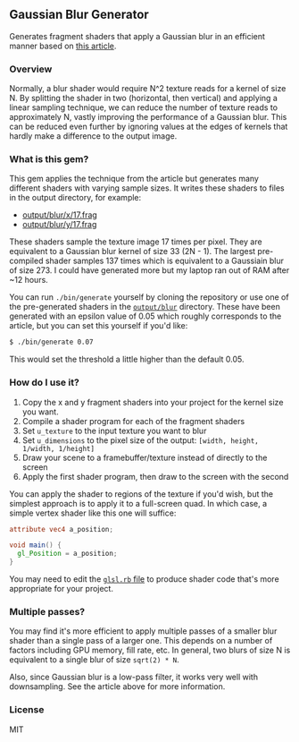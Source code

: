 ## Gaussian Blur Generator

Generates fragment shaders that apply a Gaussian blur in an efficient manner
based on
[this article](http://rastergrid.com/blog/2010/09/efficient-gaussian-blur-with-linear-sampling/).

### Overview

Normally, a blur shader would require N^2 texture reads for a kernel of size N.
By splitting the shader in two (horizontal, then vertical) and applying a linear
sampling technique, we can reduce the number of texture reads to approximately
N, vastly improving the performance of a Gaussian blur. This can be reduced even
further by ignoring values at the edges of kernels that hardly make a difference
to the output image.

### What is this gem?

This gem applies the technique from the article but generates many different
shaders with varying sample sizes. It writes these shaders to files in the
output directory, for example:

- [output/blur/x/17.frag](output/blur/x/17.frag)
- [output/blur/y/17.frag](output/blur/y/17.frag)

These shaders sample the texture image 17 times per pixel. They are equivalent
to a Gaussian blur kernel of size 33 (2N - 1). The largest pre-compiled shader
samples 137 times which is equivalent to a Gaussiain blur of size 273. I could
have generated more but my laptop ran out of RAM after ~12 hours.

You can run `./bin/generate` yourself by cloning the repository or use one of
the pre-generated shaders in the [`output/blur`](output/blur) directory. These
have been generated with an epsilon value of 0.05 which roughly corresponds to
the article, but you can set this yourself if you'd like:

```sh
$ ./bin/generate 0.07
```

This would set the threshold a little higher than the default 0.05.

### How do I use it?

1. Copy the x and y fragment shaders into your project for the kernel size you want.
2. Compile a shader program for each of the fragment shaders
3. Set `u_texture` to the input texture you want to blur
4. Set `u_dimensions` to the pixel size of the output: `[width, height, 1/width, 1/height]`
5. Draw your scene to a framebuffer/texture instead of directly to the screen
6. Apply the first shader program, then draw to the screen with the second

You can apply the shader to regions of the texture if you'd wish, but the
simplest approach is to apply it to a full-screen quad. In which case, a simple
vertex shader like this one will suffice:

```glsl
attribute vec4 a_position;

void main() {
  gl_Position = a_position;
}
```

You may need to edit the [`glsl.rb` file](lib/gaussian_blur_generator/glsl.rb)
to produce shader code that's more appropriate for your project.

### Multiple passes?

You may find it's more efficient to apply multiple passes of a smaller blur
shader than a single pass of a larger one. This depends on a number of factors
including GPU memory, fill rate, etc. In general, two blurs of size N is
equivalent to a single blur of size `sqrt(2) * N`.

Also, since Gaussian blur is a low-pass filter, it works very well with
downsampling. See the article above for more information.

### License

MIT
